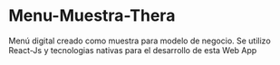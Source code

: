 # Menu-Muestra-Thera
Menú digital creado como muestra para modelo de negocio. Se utilizo React-Js y tecnologias nativas para el desarrollo de esta Web App
